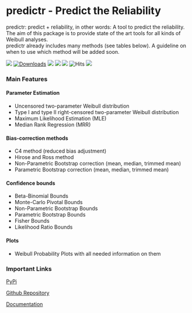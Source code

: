 # predictr - Predict the Reliability

predictr: predict + reliability, in other words: A tool to predict the reliability.<br>
The aim of this package is to provide state of the art tools for all kinds of Weibull analyses. <br>
predictr already includes many methods (see tables below). A guideline on when to use which method will be added soon.

![](https://img.shields.io/pypi/v/predictr?color=blue&style=flat&label=pypi)
[![Downloads](https://pepy.tech/badge/predictr)](https://pepy.tech/project/predictr)
![](https://img.shields.io/pypi/pyversions/predictr)
![](https://img.shields.io/pypi/l/predictr)
![](https://img.shields.io/github/stars/tvtoglu/predictr?style=flat)
![Hits](https://hitcounter.pythonanywhere.com/count/tag.svg?url=https%3A%2F%2Ftvtoglu.github.io%2Fpredictr%2F)
![](https://zenodo.org/badge/DOI/10.5281/zenodo.4433165.svg)

### Main Features
#### Parameter Estimation

- Uncensored two-parameter Weibull distribution
- Type I and type II right-censored two-parameter Weibull distribution
- Maximum Likelihood Estimation (MLE)
- Median Rank Regression (MRR)

#### Bias-correction methods

- C4 method (reduced bias adjustment)
- Hirose and Ross method
- Non-Parametric Bootstrap correction (mean, median, trimmed mean)
- Parametric Bootstrap correction (mean, median, trimmed mean)

#### Confidence bounds

- Beta-Binomial Bounds
- Monte-Carlo Pivotal Bounds
- Non-Parametric Bootstrap Bounds
- Parametric Bootstrap Bounds
- Fisher Bounds
- Likelihood Ratio Bounds

#### Plots

- Weibull Probability Plots with all needed information on them

### Important Links
[PyPi](https://pypi.org/project/predictr/)

[Github Repository](https://github.com/tvtoglu/predictr)


[Documentation](https://tvtoglu.github.io/predictr/)